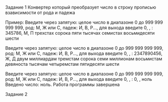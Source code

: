 Задание 1
Конвертер который преобразует число в строку прописью взависимости от рода и падежа

Пример: 
Введите через запятую: целое число в диапазоне 0 до 999 999 999 999, род: М, Ж или С, падеж: И, В, Р..., для выхода введите 0, , : 345786, М, П
трехстах сорока пяти тысячах семистах восьмидесяти шести  

Введите через запятую: целое число в диапазоне 0 до 999 999 999 999, род: М, Ж или С, падеж: И, В, Р..., для выхода введите 0, , : 2347890456, Ж, Д
двум миллиардам тремстам сорока семи миллионам восьмистам девяноста   тысячам четыремстам пятидесяти шести  

Введите через запятую: целое число в диапазоне 0 до 999 999 999 999, род: М, Ж или С, падеж: И, В, Р..., для выхода введите 0, , : 0,  , 
ноль    
Введено число: ноль. Работа программы завершена

Задание 2
